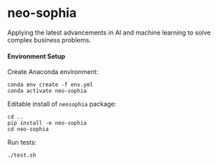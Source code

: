 # neo-sophia

Applying the latest advancements in AI and machine learning to solve complex business problems.

#### Environment Setup

Create Anaconda environment:

    conda env create -f env.yml
    conda activate neo-sophia

Editable install of `neosophia` package:

    cd ..
    pip install -e neo-sophia
    cd neo-sophia

Run tests:

    ./test.sh
